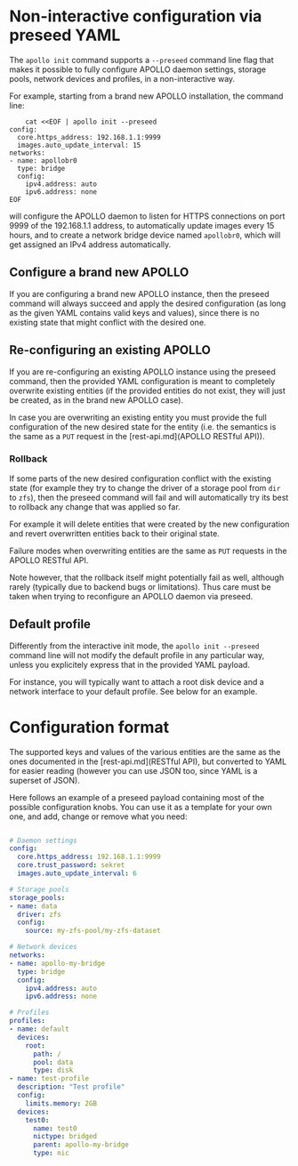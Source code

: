 # Non-interactive configuration via preseed YAML

The `apollo init` command supports a `--preseed` command line flag that
makes it possible to fully configure APOLLO daemon settings, storage
pools, network devices and profiles, in a non-interactive way.

For example, starting from a brand new APOLLO installation, the command
line:

```
    cat <<EOF | apollo init --preseed
config:
  core.https_address: 192.168.1.1:9999
  images.auto_update_interval: 15
networks:
- name: apollobr0
  type: bridge
  config:
    ipv4.address: auto
    ipv6.address: none
EOF
```

will configure the APOLLO daemon to listen for HTTPS connections on port
9999 of the 192.168.1.1 address, to automatically update images every
15 hours, and to create a network bridge device named `apollobr0`, which
will get assigned an IPv4 address automatically.

## Configure a brand new APOLLO

If you are configuring a brand new APOLLO instance, then the preseed
command will always succeed and apply the desired configuration (as
long as the given YAML contains valid keys and values), since there is
no existing state that might conflict with the desired one.

## Re-configuring an existing APOLLO

If you are re-configuring an existing APOLLO instance using the preseed
command, then the provided YAML configuration is meant to completely
overwrite existing entities (if the provided entities do not exist,
they will just be created, as in the brand new APOLLO case).

In case you are overwriting an existing entity you must provide the
full configuration of the new desired state for the entity (i.e. the
semantics is the same as a `PUT` request in the [rest-api.md](APOLLO
RESTful API)).

### Rollback

If some parts of the new desired configuration conflict with the
existing state (for example they try to change the driver of a storage
pool from `dir` to `zfs`), then the preseed command will fail and will
automatically try its best to rollback any change that was applied so
far.

For example it will delete entities that were created by the new
configuration and revert overwritten entities back to their original
state.

Failure modes when overwriting entities are the same as `PUT` requests
in the APOLLO RESTful API.

Note however, that the rollback itself might potentially fail as well,
although rarely (typically due to backend bugs or limitations). Thus
care must be taken when trying to reconfigure an APOLLO daemon via
preseed.

## Default profile

Differently from the interactive init mode, the `apollo init --preseed`
command line will not modify the default profile in any particular
way, unless you explicitely express that in the provided YAML payload.

For instance, you will typically want to attach a root disk device and
a network interface to your default profile. See below for an example.

# Configuration format

The supported keys and values of the various entities are the same as
the ones documented in the [rest-api.md](RESTful API), but converted
to YAML for easier reading (however you can use JSON too, since YAML
is a superset of JSON).

Here follows an example of a preseed payload containing most of the
possible configuration knobs. You can use it as a template for your
own one, and add, change or remove what you need:

```yaml

# Daemon settings
config:
  core.https_address: 192.168.1.1:9999
  core.trust_password: sekret
  images.auto_update_interval: 6

# Storage pools
storage_pools:
- name: data
  driver: zfs
  config:     
    source: my-zfs-pool/my-zfs-dataset

# Network devices
networks:
- name: apollo-my-bridge
  type: bridge
  config:
    ipv4.address: auto
    ipv6.address: none

# Profiles
profiles:
- name: default
  devices:
    root:
      path: /
      pool: data
      type: disk
- name: test-profile
  description: "Test profile"
  config:
    limits.memory: 2GB
  devices:
    test0:
      name: test0
      nictype: bridged
      parent: apollo-my-bridge
      type: nic
```
